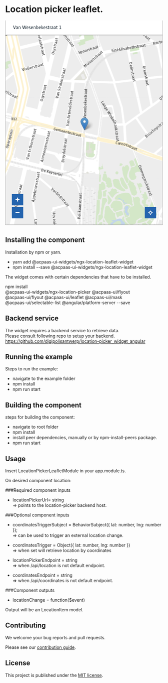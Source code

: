 # Location picker leaflet.

![screenshot](example.png)

## Installing the component

Installation by npm or yarn.

* yarn add @acpaas-ui-widgets/ngx-location-leaflet-widget
* npm install --save @acpaas-ui-widgets/ngx-location-leaflet-widget

The widget comes with certain dependencies that have to be installed.

npm install   
@acpaas-ui-widgets/ngx-location-picker @acpaas-ui/flyout   
@acpaas-ui/flyout @acpaas-ui/leaflet @acpaas-ui/mask  
@acpaas-ui/selectable-list @angular/platform-server --save

## Backend service
The widget requires a backend service to retrieve data.  
Please consult following repo to setup your backend.  
https://github.com/digipolisantwerp/location-picker_widget_angular

## Running the example 
Steps to run the example:
* navigate to the example folder
* npm install 
* npm run start

## Building the component
steps for building the component:
* navigate to root folder
* npm install
* install peer dependencies, manually or by npm-install-peers package.
* npm run start 


## Usage
Insert LocationPickerLeafletModule in your app.module.ts.

On desired component location: 
<aui-location-picker-leaflet></aui-location-picker-leaflet>

###Required component inputs
* locationPickerUrl= string  
 => points to the location-picker backend host. 


###Optional component inputs
* coordinatesTriggerSubject =  BehaviorSubject({ lat: number, lng: number });   
=> can be used to trigger an external location change.
* coordinatesTrigger = Object({ lat: number, lng: number })  
=> when set will retrieve location by coordinates

* locationPickerEndpoint = string   
=> when /api/location is not default endpoint.
* coordinatesEndpoint = string   
=> when /api/coordinates is not default endpoint.
                             
###Component outputs
* locationChange = function($event)

Output will be an LocationItem model.

## Contributing

We welcome your bug reports and pull requests.

Please see our [contribution guide](CONTRIBUTING.md).

## License

This project is published under the [MIT license](LICENSE.md).
